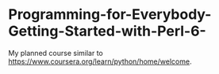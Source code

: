 # Programming-for-Everybody-Getting-Started-with-Perl-6-
My planned course similar to https://www.coursera.org/learn/python/home/welcome. 
